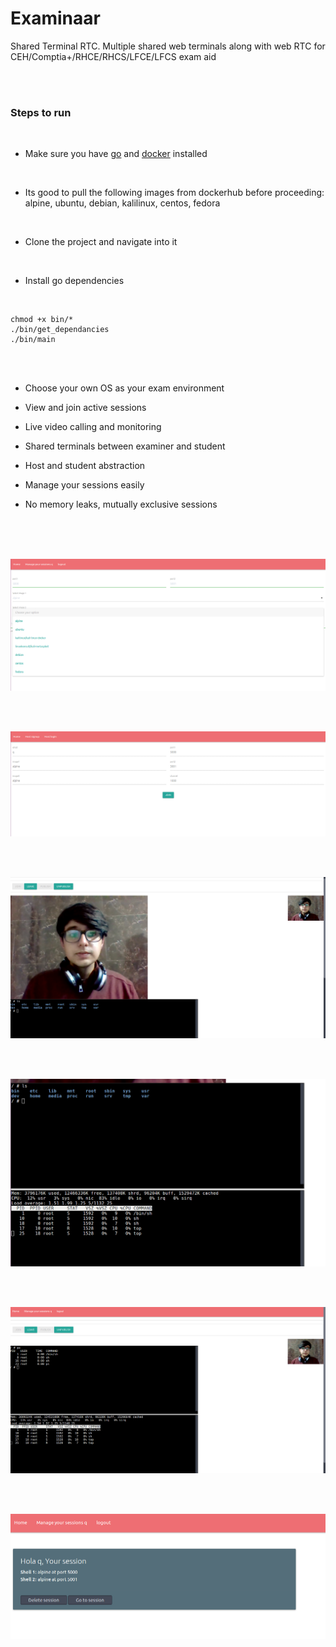 # Examinaar

Shared Terminal RTC. 
Multiple shared web terminals along with web RTC for CEH/Comptia+/RHCE/RHCS/LFCE/LFCS exam aid

<br />
<br />


### Steps to run

<br />

* Make sure you have [go](https://golang.org/dl/) and [docker](https://get.docker.com/) installed

<br />

* Its good to pull the following images from dockerhub before proceeding: alpine, ubuntu, debian, kalilinux, centos, fedora

<br />

* Clone the project and navigate into it

<br />

* Install go dependencies

<br />


```
chmod +x bin/*
./bin/get_dependancies
./bin/main
```

<br />
<br />


* Choose your own OS as your exam environment


* View and join active sessions


* Live video calling and monitoring


* Shared terminals between examiner and student


* Host and student abstraction


* Manage your sessions easily 


* No memory leaks, mutually exclusive sessions

<br />

<br />

<br />


![choose your OS](screenshots/1.png)

<br />

<br />

![view and join active sessions](screenshots/2.png)

<br />

<br />

![live video calling and monitoring](screenshots/3.png)

<br />

<br />

![shared terminals](screenshots/4.png)

<br />

<br />

![host and student abstraction](screenshots/5.png)

<br />

<br />

![manage your sessions](screenshots/6.png)

<br />
